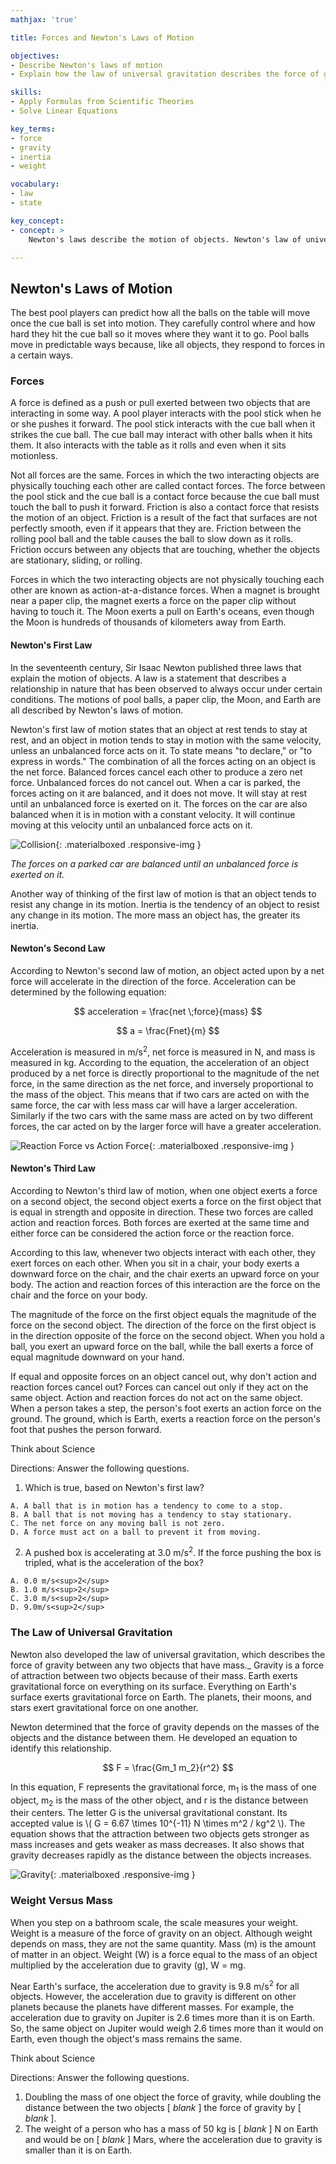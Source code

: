 ```yaml
---
mathjax: 'true'

title: Forces and Newton's Laws of Motion

objectives:
- Describe Newton's laws of motion
- Explain how the law of universal gravitation describes the force of gravity between two objects with mass

skills:
- Apply Formulas from Scientific Theories
- Solve Linear Equations

key_terms:
- force
- gravity
- inertia
- weight

vocabulary:
- law
- state

key_concept:
- concept: >
    Newton's laws describe the motion of objects. Newton's law of universal gravitation relates the mass and distance between two objects to the force of gravity between two objects. These laws can be used to predict the motion of everyday objects.

---
```


## Newton's Laws of Motion

The best pool players can predict how all the balls on the table will move once the cue ball is set into motion. They carefully control where and how hard they hit the cue ball so it moves where they want it to go. Pool balls move in predictable ways because, like all objects, they respond to forces in a certain ways.

### Forces

A force is defined as a push or pull exerted between two objects that are interacting in some way. A pool player interacts with the pool stick when he or she pushes it forward. The pool stick interacts with the cue ball when it strikes the cue ball. The cue ball may interact with other balls when it hits them. It also interacts with the table as it rolls and even when it sits motionless.

Not all forces are the same. Forces in which the two interacting objects are physically touching each other are called contact forces. The force between the pool stick and the cue ball is a contact force because the cue ball must touch the ball to push it forward. Friction is also a contact force that resists the motion of an object. Friction is a result of the fact that surfaces are not perfectly smooth, even if it appears that they are. Friction between the rolling pool ball and the table causes the ball to slow down as it rolls. Friction occurs between any objects that are touching, whether the objects are stationary, sliding, or rolling.

Forces in which the two interacting objects are not physically touching each other are known as action-at-a-distance forces. When a magnet is brought near a paper clip, the magnet exerts a force on the paper clip without having to touch it. The Moon exerts a pull on Earth's oceans, even though the Moon is hundreds of thousands of kilometers away from Earth.

#### Newton's First Law

In the seventeenth century, Sir Isaac Newton published three laws that explain the motion of objects. A law is a statement that describes a relationship in nature that has been observed to always occur under certain conditions. The motions of pool balls, a paper clip, the Moon, and Earth are all described by Newton's laws of motion.

Newton's first law of motion states that an object at rest tends to stay at rest, and an object in motion tends to stay in motion with the same velocity, unless an unbalanced force acts on it. To state means "to declare," or "to express in words." The combination of all the forces acting on an object is the net force. Balanced forces cancel each other to produce a zero net force. Unbalanced forces do not cancel out. When a car is parked, the forces acting on it are balanced, and it does not move. It will stay at rest until an unbalanced force is exerted on it. The forces on the car are also balanced when it is in motion with a constant velocity. It will continue moving at this velocity until an unbalanced force acts on it.

![Collision](){: .materialboxed .responsive-img }

*The forces on a parked car are balanced until an unbalanced force is exerted on it.*

Another way of thinking of the first law of motion is that an object tends to resist any change in its motion. Inertia is the tendency of an object to resist any change in its motion. The more mass an object has, the greater its inertia.

#### Newton's Second Law

According to Newton's second law of motion, an object acted upon by a net force will accelerate in the direction of the force. Acceleration can be determined by the following equation:

$$ acceleration = \frac{net \;force}{mass} $$

$$ a = \frac{Fnet}{m} $$

Acceleration is measured in m/s<sup>2</sup>, net force is measured in N, and mass is measured in kg. According to the equation, the acceleration of an object produced by a net force is directly proportional to the magnitude of the net force, in the same direction as the net force, and inversely proportional to the mass of the object. This means that if two cars are acted on with the same force, the car with less mass car will have a larger acceleration. Similarly if the two cars with the same mass are acted on by two different forces, the car acted on by the larger force will have a greater acceleration.

![Reaction Force vs Action Force](){: .materialboxed .responsive-img }

#### Newton's Third Law

According to Newton's third law of motion, when one object exerts a force on a second object, the second object exerts a force on the first object that is equal in strength and opposite in direction. These two forces are called action and reaction forces. Both forces are exerted at the same time and either force can be considered the action force or the reaction force.

According to this law, whenever two objects interact with each other, they exert forces on each other. When you sit in a chair, your body exerts a downward force on the chair, and the chair exerts an upward force on your body. The action and reaction forces of this interaction are the force on the chair and the force on your body.

The magnitude of the force on the first object equals the magnitude of the force on the second object. The direction of the force on the first object is in the direction opposite of the force on the second object. When you hold a ball, you exert an upward force on the ball, while the ball exerts a force of equal magnitude downward on your hand.

If equal and opposite forces on an object cancel out, why don't action and reaction forces cancel out? Forces can cancel out only if they act on the same object. Action and reaction forces do not act on the same object. When a person takes a step, the person's foot exerts an action force on the ground. The ground, which is Earth, exerts a reaction force on the person's foot that pushes the person forward.

<div class="card-panel {{ page.color }} white-text">
Think about Science

Directions: Answer the following questions.

  1. Which is true, based on Newton's first law?

    A. A ball that is in motion has a tendency to come to a stop.
    B. A ball that is not moving has a tendency to stay stationary.
    C. The net force on any moving ball is not zero.
    D. A force must act on a ball to prevent it from moving.

  2. A pushed box is accelerating at 3.0 m/s<sup>2</sup>. If the force pushing the box is tripled, what is the acceleration of the box?
  
    A. 0.0 m/s<sup>2</sup>
    B. 1.0 m/s<sup>2</sup>
    C. 3.0 m/s<sup>2</sup>
    D. 9.0m/s<sup>2</sup>
</div>

### The Law of Universal Gravitation

Newton also developed the law of universal gravitation, which describes the force of gravity between any two objects that have mass._ Gravity is a force of attraction between two objects because of their mass. Earth exerts gravitational force on everything on its surface. Everything on Earth's surface exerts gravitational force on Earth. The planets, their moons, and stars exert gravitational force on one another.

Newton determined that the force of gravity depends on the masses of the objects and the distance between them. He developed an equation to identify this relationship.

$$ F = \frac{Gm_1 m_2}{r^2} $$

In this equation, F represents the gravitational force, m<sub>1</sub> is the mass of one object, m<sub>2</sub> is the mass of the other object, and r is the distance between their centers. The letter G is the universal gravitational constant. Its accepted value is \\( G = 6.67 \times 10^{-11} N \times m^2 / kg^2 \\). The equation shows that the attraction between two objects gets stronger as mass increases and gets weaker as mass decreases. It also shows that gravity decreases rapidly as the distance between the objects increases.

![Gravity](){: .materialboxed .responsive-img }

### Weight Versus Mass

When you step on a bathroom scale, the scale measures your weight. Weight is a measure of the force of gravity on an object. Although weight depends on mass, they are not the same quantity. Mass (m) is the amount of matter in an object. Weight (W) is a force equal to the mass of an object multiplied by the acceleration due to gravity (g), W = mg.

Near Earth's surface, the acceleration due to gravity is 9.8 m/s<sup>2</sup> for all objects. However, the acceleration due to gravity is different on other planets because the planets have different masses. For example, the acceleration due to gravity on Jupiter is 2.6 times more than it is on Earth. So, the same object on Jupiter would weigh 2.6 times more than it would on Earth, even though the object's mass remains the same.

<div class="card-panel {{ page.color }} white-text">
Think about Science

Directions: Answer the following questions.

  1. Doubling the mass of one object the force of gravity, while doubling the distance between the two objects [ *blank* ] the force of gravity by [ *blank* ].
  2. The weight of a person who has a mass of 50 kg is [ *blank* ] N on Earth and would be on [ *blank* ] Mars, where the acceleration due to gravity is smaller than it is on Earth.
</div> 